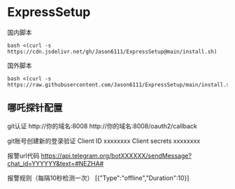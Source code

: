 # ExpressSetup
国内脚本  
```
bash <(curl -s https://cdn.jsdelivr.net/gh/Jason6111/ExpressSetup@main/install.sh)
```
国外脚本  
```
bash <(curl -s https://raw.githubusercontent.com/Jason6111/ExpressSetup/main/install.sh)
```  

## 哪吒探针配置
git认证
http://你的域名:8008
http://你的域名:8008/oauth2/callback

git账号创建新的登录验证
Client ID
xxxxxxxx
Client secrets
xxxxxxxx  

报警url代码
https://api.telegram.org/botXXXXXX/sendMessage?chat_id=YYYYYY&text=#NEZHA#

报警规则（每隔10秒检测一次）
[{"Type":"offline","Duration":10}]
